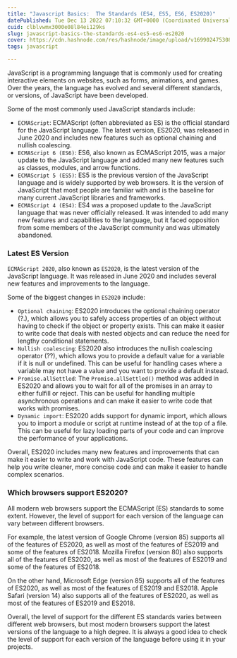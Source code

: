 ```yaml
---
title: "Javascript Basics:  The Standards (ES4, ES5, ES6, ES2020)"
datePublished: Tue Dec 13 2022 07:10:32 GMT+0000 (Coordinated Universal Time)
cuid: clblvwmx3000e08l84ei129ks
slug: javascript-basics-the-standards-es4-es5-es6-es2020
cover: https://cdn.hashnode.com/res/hashnode/image/upload/v1699024753080/ebcd0789-87bc-45ca-b83a-2ad317e7474a.png
tags: javascript

---
```


JavaScript is a programming language that is commonly used for creating interactive elements on websites, such as forms, animations, and games. Over the years, the language has evolved and several different standards, or versions, of JavaScript have been developed.

Some of the most commonly used JavaScript standards include:

- `ECMAScript`: ECMAScript (often abbreviated as ES) is the official standard for the JavaScript language. The latest version, ES2020, was released in June 2020 and includes new features such as optional chaining and nullish coalescing.
- `ECMAScript 6 (ES6)`: ES6, also known as ECMAScript 2015, was a major update to the JavaScript language and added many new features such as classes, modules, and arrow functions.
- `ECMAScript 5 (ES5)`: ES5 is the previous version of the JavaScript language and is widely supported by web browsers. It is the version of JavaScript that most people are familiar with and is the baseline for many current JavaScript libraries and frameworks.
- `ECMAScript 4 (ES4)`: ES4 was a proposed update to the JavaScript language that was never officially released. It was intended to add many new features and capabilities to the language, but it faced opposition from some members of the JavaScript community and was ultimately abandoned.

### Latest ES Version
`ECMAScript 2020`, also known as `ES2020`, is the latest version of the JavaScript language. It was released in June 2020 and includes several new features and improvements to the language.

Some of the biggest changes in `ES2020` include:

- `Optional chaining`: ES2020 introduces the optional chaining operator (?.), which allows you to safely access properties of an object without having to check if the object or property exists. This can make it easier to write code that deals with nested objects and can reduce the need for lengthy conditional statements.
- `Nullish coalescing`: ES2020 also introduces the nullish coalescing operator (??), which allows you to provide a default value for a variable if it is null or undefined. This can be useful for handling cases where a variable may not have a value and you want to provide a default instead.
- `Promise.allSettled`: The `Promise.allSettled()` method was added in ES2020 and allows you to wait for all of the promises in an array to either fulfill or reject. This can be useful for handling multiple asynchronous operations and can make it easier to write code that works with promises.
- `Dynamic import`: ES2020 adds support for dynamic import, which allows you to import a module or script at runtime instead of at the top of a file. This can be useful for lazy loading parts of your code and can improve the performance of your applications.

Overall, ES2020 includes many new features and improvements that can make it easier to write and work with JavaScript code. These features can help you write cleaner, more concise code and can make it easier to handle complex scenarios.

### Which browsers support ES2020? 
All modern web browsers support the ECMAScript (ES) standards to some extent. However, the level of support for each version of the language can vary between different browsers.

For example, the latest version of Google Chrome (version 85) supports all of the features of ES2020, as well as most of the features of ES2019 and some of the features of ES2018. Mozilla Firefox (version 80) also supports all of the features of ES2020, as well as most of the features of ES2019 and some of the features of ES2018.

On the other hand, Microsoft Edge (version 85) supports all of the features of ES2020, as well as most of the features of ES2019 and ES2018. Apple Safari (version 14) also supports all of the features of ES2020, as well as most of the features of ES2019 and ES2018.

Overall, the level of support for the different ES standards varies between different web browsers, but most modern browsers support the latest versions of the language to a high degree. It is always a good idea to check the level of support for each version of the language before using it in your projects.



